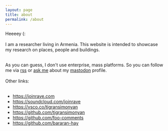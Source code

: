 ```yaml
---
layout: page
title: about
permalink: /about
---
```


<div class="py-5">
<div class="row justify-content-center">
<div class="col-sm-12 col-md-7 col-lg-4">
Heeeey (:
<br/><br/>
I am a researcher living in Armenia. This website is intended to showcase my research on places, people and buildings.

<br/>
<br/>

As you can guess, I don't use enterprise, mass platforms. So you can follow me via <a href="https://tigransimonyan.com/feed.xml" target="_blank">rss</a> or <a target="_blank" href="mailto:tigran@def.am?subject=բարե՜ւ տիգրան">ask me</a> about my <a href="https://joinmastodon.org/" target="_blank"> mastodon</a> profile.
<br/><br/>
Other links:
<br/><br/>

<ul>
	<li>
		<a href="https://joinrave.com" target="_blank">https://joinrave.com</a>
	</li>
	<li>
		<a href="https://soundcloud.com/joinrave" target="_blank">https://soundcloud.com/joinrave</a>
	</li>
	<li>
		<a href="https://vsco.co/tigransimonyan" target="_blank">https://vsco.co/tigransimonyan</a>
	</li>
	<li>
		<a href="https://github.com/tigransimonyan" target="_blank">https://github.com/tigransimonyan</a>
	</li>
	<li>
		<a href="https://github.com/foo-comments" target="_blank">https://github.com/foo-comments</a>
	</li>
	<li>
		<a href="https://github.com/bararan-hay" target="_blank">https://github.com/bararan-hay</a>
	</li>
</ul>
</div>
</div>

</div>
